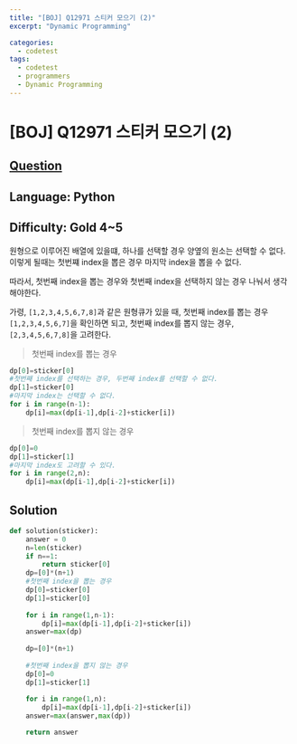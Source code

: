 ```yaml
---
title: "[BOJ] Q12971 스티커 모으기 (2)"
excerpt: "Dynamic Programming"

categories:
  - codetest
tags:
  - codetest
  - programmers
  - Dynamic Programming
---
```

# [BOJ] Q12971 스티커 모으기 (2)
## [Question](https://www.acmicpc.net/problem/12971)
## Language: Python
## Difficulty: Gold 4~5
 
원형으로 이루어진 배열에 있을떄, 하나를 선택할 경우 양옆의 원소는 선택할 수 없다.
이렇게 될때는 첫번쨰 index을 뽑은 경우 마지막 index을 뽑을 수 없다.

따라서, 첫번째 index을 뽑는 경우와 첫번째 index을 선택하지 않는 경우 나눠서 생각해야한다.

가령, ```[1,2,3,4,5,6,7,8]```과 같은 원형큐가 있을 때, 
첫번째 index를 뽑는 경우 ```[1,2,3,4,5,6,7]```을 확인하면 되고, 
첫번째 index를 뽑지 않는 경우, ```[2,3,4,5,6,7,8]```을 고려한다.

> 첫번째 index를 뽑는 경우

```python
dp[0]=sticker[0]
#첫번째 index를 선택하는 경우, 두번째 index를 선택할 수 없다.
dp[1]=sticker[0]
#마지막 index는 선택할 수 없다.
for i in range(n-1):
    dp[i]=max(dp[i-1],dp[i-2]+sticker[i])
```

> 첫번째 index를 뽑지 않는 경우

```python
dp[0]=0
dp[1]=sticker[1]
#마지막 index도 고려할 수 있다.
for i in range(2,n):
    dp[i]=max(dp[i-1],dp[i-2]+sticker[i])

```

## Solution 

```python
def solution(sticker):
    answer = 0
    n=len(sticker)
    if n==1:
        return sticker[0]
    dp=[0]*(n+1)
    #첫번째 index을 뽑는 경우
    dp[0]=sticker[0]
    dp[1]=sticker[0]
    
    for i in range(1,n-1):
        dp[i]=max(dp[i-1],dp[i-2]+sticker[i])
    answer=max(dp)
    
    dp=[0]*(n+1)
    
    #첫번째 index을 뽑지 않는 경우
    dp[0]=0
    dp[1]=sticker[1]
    
    for i in range(1,n):
        dp[i]=max(dp[i-1],dp[i-2]+sticker[i])
    answer=max(answer,max(dp))

    return answer
```